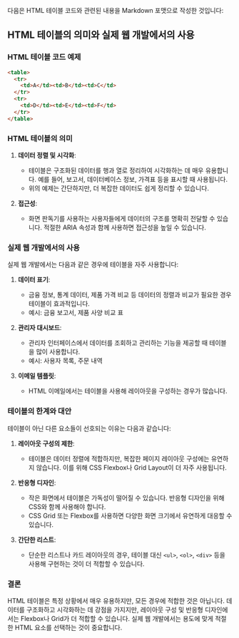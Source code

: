 다음은 HTML 테이블 코드와 관련된 내용을 Markdown 포맷으로 작성한 것입니다:
## HTML 테이블의 의미와 실제 웹 개발에서의 사용

### HTML 테이블 코드 예제

```html
<table>
  <tr> 
    <td>A</td><td>B</td><td>C</td>
  </tr>
  <tr> 
    <td>D</td><td>E</td><td>F</td>
  </tr>
</table>
```

### HTML 테이블의 의미

1. **데이터 정렬 및 시각화**:
    - 테이블은 구조화된 데이터를 행과 열로 정리하여 시각화하는 데 매우 유용합니다. 예를 들어, 보고서, 데이터베이스 정보, 가격표 등을 표시할 때 사용됩니다.
    - 위의 예제는 간단하지만, 더 복잡한 데이터도 쉽게 정리할 수 있습니다.

2. **접근성**:
    - 화면 판독기를 사용하는 사용자들에게 데이터의 구조를 명확히 전달할 수 있습니다. 적절한 ARIA 속성과 함께 사용하면 접근성을 높일 수 있습니다.

### 실제 웹 개발에서의 사용

실제 웹 개발에서는 다음과 같은 경우에 테이블을 자주 사용합니다:

1. **데이터 표기**:
    - 금융 정보, 통계 데이터, 제품 가격 비교 등 데이터의 정렬과 비교가 필요한 경우 테이블이 효과적입니다.
    - 예시: 금융 보고서, 제품 사양 비교 표

2. **관리자 대시보드**:
    - 관리자 인터페이스에서 데이터를 조회하고 관리하는 기능을 제공할 때 테이블을 많이 사용합니다.
    - 예시: 사용자 목록, 주문 내역

3. **이메일 템플릿**:
    - HTML 이메일에서는 테이블을 사용해 레이아웃을 구성하는 경우가 많습니다.

### 테이블의 한계와 대안

테이블이 아닌 다른 요소들이 선호되는 이유는 다음과 같습니다:

1. **레이아웃 구성의 제한**:
    - 테이블은 데이터 정렬에 적합하지만, 복잡한 페이지 레이아웃 구성에는 유연하지 않습니다. 이를 위해 CSS Flexbox나 Grid Layout이 더 자주 사용됩니다.

2. **반응형 디자인**:
    - 작은 화면에서 테이블은 가독성이 떨어질 수 있습니다. 반응형 디자인을 위해 CSS와 함께 사용해야 합니다.
    - CSS Grid 또는 Flexbox를 사용하면 다양한 화면 크기에서 유연하게 대응할 수 있습니다.

3. **간단한 리스트**:
    - 단순한 리스트나 카드 레이아웃의 경우, 테이블 대신 `<ul>`, `<ol>`, `<div>` 등을 사용해 구현하는 것이 더 적합할 수 있습니다.

### 결론

HTML 테이블은 특정 상황에서 매우 유용하지만, 모든 경우에 적합한 것은 아닙니다. 데이터를 구조화하고 시각화하는 데 강점을 가지지만, 레이아웃 구성 및 반응형 디자인에서는 Flexbox나 Grid가 더 적합할 수 있습니다. 실제 웹 개발에서는 용도에 맞게 적절한 HTML 요소를 선택하는 것이 중요합니다.

